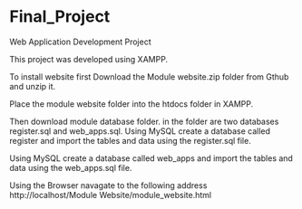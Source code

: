 # Final_Project
Web Application Development Project 

This project was developed using XAMPP.

To install website first Download the Module website.zip folder from Gthub and unzip it.

Place the module website folder into the htdocs folder in  XAMPP.


Then download module database folder. in the folder are two databases register.sql and web_apps.sql.
Using MySQL create a database called register and import the tables and data using the register.sql file.

Using MySQL create a database called web_apps and import the tables and data using the web_apps.sql file.

Using the Browser navagate to the following address http://localhost/Module Website/module_website.html 
